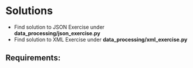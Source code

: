 # Solutions
- Find solution to JSON Exercise under __data_processing/json_exercise.py__
- Find solution to XML Exercise under __data_processing/xml_exercise.py__

## Requirements:
